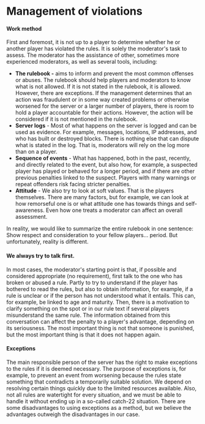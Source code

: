 # Management of violations

#### Work method

First and foremost, it is not up to a player to determine whether he or another player has violated the rules. It is solely the moderator's task to assess. The moderator has the assistance of other, sometimes more experienced moderators, as well as several tools, including:

* **The rulebook -** aims to inform and prevent the most common offenses or abuses. The rulebook should help players and moderators to know what is not allowed. If it is not stated in the rulebook, it is allowed. However, there are exceptions. If the management determines that an action was fraudulent or in some way created problems or otherwise worsened for the server or a larger number of players, there is room to hold a player accountable for their actions. However, the action will be considered if it is not mentioned in the rulebook.
* **Server logs** - Most of what happens on the server is logged and can be used as evidence. For example, messages, locations, IP addresses, and who has built or destroyed blocks. There is nothing else that can dispute what is stated in the log. That is, moderators will rely on the log more than on a player.
* **Sequence of events** - What has happened, both in the past, recently, and directly related to the event, but also how, for example, a suspected player has played or behaved for a longer period, and if there are other previous penalties linked to the suspect. Players with many warnings or repeat offenders risk facing stricter penalties.
* **Attitude** - We also try to look at soft values. That is the players themselves. There are many factors, but for example, we can look at how remorseful one is or what attitude one has towards things and self-awareness. Even how one treats a moderator can affect an overall assessment.

In reality, we would like to summarize the entire rulebook in one sentence: Show respect and consideration to your fellow players... period. But unfortunately, reality is different.

#### We always try to talk first.&#x20;

In most cases, the moderator's starting point is that, if possible and considered appropriate (no requirement), first talk to the one who has broken or abused a rule. Partly to try to understand if the player has bothered to read the rules, but also to obtain information, for example, if a rule is unclear or if the person has not understood what it entails. This can, for example, be linked to age and maturity. Then, there is a motivation to clarify something on the spot or in our rule text if several players misunderstand the same rule. The information obtained from this conversation can affect the penalty to a player's advantage, depending on its seriousness. The most important thing is not that someone is punished, but the most important thing is that it does not happen again.

#### Exceptions

The main responsible person of the server has the right to make exceptions to the rules if it is deemed necessary. The purpose of exceptions is, for example, to prevent an event from worsening because the rules state something that contradicts a temporarily suitable solution. We depend on resolving certain things quickly due to the limited resources available. Also, not all rules are watertight for every situation, and we must be able to handle it without ending up in a so-called catch-22 situation. There are some disadvantages to using exceptions as a method, but we believe the advantages outweigh the disadvantages in our case.
